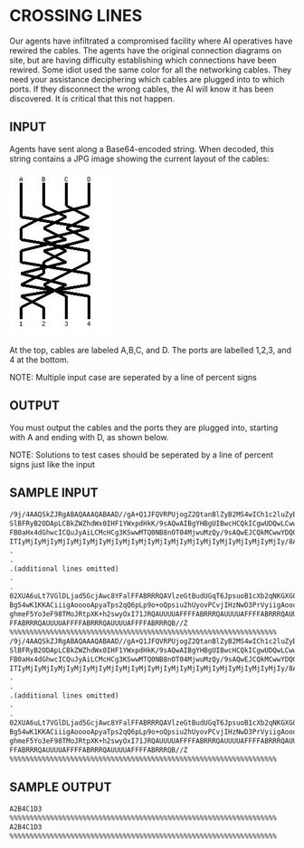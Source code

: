 <!-- RATING: HARD -->
<!-- NAME:  CROSSING LINES -->
<!-- GENERATOR: generate.pl -->
# CROSSING LINES

Our agents have infiltrated a compromised facility where AI operatives have rewired the cables. The agents have the original connection diagrams on site, but are having difficulty establishing which connections have been rewired. Some idiot used the same color for all the networking cables. They need your assistance deciphering which cables are plugged into to which ports. If they disconnect the wrong cables, the AI will know it has been discovered. It is critical that this not happen.

## INPUT
Agents have sent along a Base64-encoded string. When decoded, this string contains a JPG image showing the current layout of the cables:

<img src='/include/crossed-hard-sample.jpg'>

At the top, cables are labeled A,B,C, and D. The ports are labelled 1,2,3, and 4 at the bottom.

NOTE: Multiple input case are seperated by a line of percent signs

## OUTPUT
You must output the cables and the ports they are plugged into, starting with A and ending with D, as shown below.

NOTE: Solutions to test cases should be seperated by a line of percent signs just like the input

## SAMPLE INPUT
	/9j/4AAQSkZJRgABAQAAAQABAAD//gA+Q1JFQVRPUjogZ2QtanBlZyB2MS4wICh1c2luZyBJSkcg
	SlBFRyB2ODApLCBkZWZhdWx0IHF1YWxpdHkK/9sAQwAIBgYHBgUIBwcHCQkICgwUDQwLCwwZEhMP
	FB0aHx4dGhwcICQuJyAiLCMcHCg3KSwwMTQ0NB8nOT04MjwuMzQy/9sAQwEJCQkMCwwYDQ0YMiEc
	ITIyMjIyMjIyMjIyMjIyMjIyMjIyMjIyMjIyMjIyMjIyMjIyMjIyMjIyMjIyMjIyMjIy/8AAEQgB
	.
	.
	.(additional lines omitted)
	.
	.
	02XUA6uLt7VGlDLjad5GcjAwc8YFalFFABRRRQAVlzeGtBudUGqT6JpsuoB1cXb2qNKGXG07yM5G
	Bg54wK1KKACiiigAooooApyaTps2qQ6pLp9o+oQpsiu2hUyovPCvjIHzNwD3PrVyiigAooooAKjk
	ghmeF5Yo3eF98TMoJRtpXK+h2swyOxI71JRQAUUUUAFFFFABRRRQAUUUUAFFFFABRRRQAUUUUAFF
	FFABRRRQAUUUUAFFFFABRRRQAUUUUAFFFFABRRRQB//Z
	%%%%%%%%%%%%%%%%%%%%%%%%%%%%%%%%%%%%%%%%%%%%%%%%%%%%%%%%%%%%%%%%%%
	/9j/4AAQSkZJRgABAQAAAQABAAD//gA+Q1JFQVRPUjogZ2QtanBlZyB2MS4wICh1c2luZyBJSkcg
	SlBFRyB2ODApLCBkZWZhdWx0IHF1YWxpdHkK/9sAQwAIBgYHBgUIBwcHCQkICgwUDQwLCwwZEhMP
	FB0aHx4dGhwcICQuJyAiLCMcHCg3KSwwMTQ0NB8nOT04MjwuMzQy/9sAQwEJCQkMCwwYDQ0YMiEc
	ITIyMjIyMjIyMjIyMjIyMjIyMjIyMjIyMjIyMjIyMjIyMjIyMjIyMjIyMjIyMjIyMjIy/8AAEQgB
	.
	.
	.(additional lines omitted)
	.
	.
	02XUA6uLt7VGlDLjad5GcjAwc8YFalFFABRRRQAVlzeGtBudUGqT6JpsuoB1cXb2qNKGXG07yM5G
	Bg54wK1KKACiiigAooooApyaTps2qQ6pLp9o+oQpsiu2hUyovPCvjIHzNwD3PrVyiigAooooAKjk
	ghmeF5Yo3eF98TMoJRtpXK+h2swyOxI71JRQAUUUUAFFFFABRRRQAUUUUAFFFFABRRRQAUUUUAFF
	FFABRRRQAUUUUAFFFFABRRRQAUUUUAFFFFABRRRQB//Z
	%%%%%%%%%%%%%%%%%%%%%%%%%%%%%%%%%%%%%%%%%%%%%%%%%%%%%%%%%%%%%%%%%%

## SAMPLE OUTPUT
	A2B4C1D3
	%%%%%%%%%%%%%%%%%%%%%%%%%%%%%%%%%%%%%%%%%%%%%%%%%%%%%%%%%%%%%%%%%%
	A2B4C1D3
	%%%%%%%%%%%%%%%%%%%%%%%%%%%%%%%%%%%%%%%%%%%%%%%%%%%%%%%%%%%%%%%%%%

